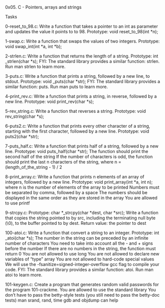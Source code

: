 0x05. C - Pointers, arrays and strings

Tasks

0-reset_to_98.c: Write a function that takes a pointer to an int as parameter and updates the value it points to to 98.
	Prototype: void reset_to_98(int *n);

1-swap.c: Write a function that swaps the values of two integers.
      	Prototype: void swap_int(int *a, int *b);

2-strlen.c: Write a function that returns the length of a string.
      	Prototype: int _strlen(char *s);
FYI: The standard library provides a similar function: strlen. Run man strlen to learn more.

3-puts.c: Write a function that prints a string, followed by a new line, to stdout.
      	Prototype: void _puts(char *str);
FYI: The standard library provides a similar function: puts. Run man puts to learn more.

4-print_rev.c: Write a function that prints a string, in reverse, followed by a new line.
      	Prototype: void print_rev(char *s);

5-rev_string.c: Write a function that reverses a string.
      	Prototype: void rev_string(char *s);

6-puts2.c: Write a function that prints every other character of a string, starting with the first character, followed by a new line.
      	Prototype: void puts2(char *str);

7-puts_half.c: Write a function that prints half of a string, followed by a new line.
      	Prototype: void puts_half(char *str);
	The function should print the second half of the string
	If the number of characters is odd, the function should print the last n characters of the string, where n = (length_of_the_string - 1) / 2

8-print_array.c: Write a function that prints n elements of an array of integers, followed by a new line.
      	Prototype: void print_array(int *a, int n);
	where n is the number of elements of the array to be printed
	Numbers must be separated by comma, followed by a space
	The numbers should be displayed in the same order as they are stored in the array
	You are allowed to use printf

9-strcpy.c: Prototype: char *_strcpy(char *dest, char *src);
Write a function that copies the string pointed to by src, including the terminating null byte (\0), to the buffer pointed to by dest.
      	Return value: the pointer to dest

100-atoi.c: Write a function that convert a string to an integer.
      	Prototype: int _atoi(char *s);
	The number in the string can be preceded by an infinite number of characters
	You need to take into account all the - and + signs before the number
	If there are no numbers in the string, the function must return 0
	You are not allowed to use long
	You are not allowed to declare new variables of “type” array
	You are not allowed to hard-code special values
    We will use the -fsanitize=signed-integer-overflow gcc flag to compile your code.
FYI: The standard library provides a similar function: atoi. Run man atoi to learn more.

101-keygen.c: Create a program that generates random valid passwords for the program 101-crackme.
       	 You are allowed to use the standard library
	 You don’t have to pass the betty-style tests (you still need to pass the betty-doc tests)
	 man srand, rand, time
	 gdb and objdump can help
